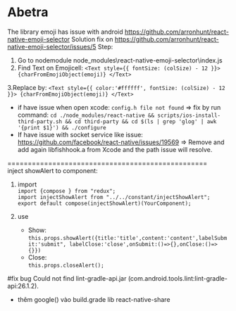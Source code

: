 # Abetra

The library emoji has issue with android
https://github.com/arronhunt/react-native-emoji-selector
Solution fix on https://github.com/arronhunt/react-native-emoji-selector/issues/5
Step:

1. Go to nodemodule
   node_modules\react-native-emoji-selector\index.js
2. Find Text on Emojicell:
   `<Text style={{ fontSize: (colSize) - 12 }}> {charFromEmojiObject(emoji)} </Text>`

3.Replace by:
`<Text style={{ color:'#ffffff', fontSize: (colSize) - 12 }}> {charFromEmojiObject(emoji)} </Text>`

- if have issue when open xcode: `config.h file not found`
  => fix by run command: `cd ./node_modules/react-native && scripts/ios-install-third-party.sh && cd third-party && cd $(ls | grep 'glog' | awk '{print $1}') && ./configure`
- If have issue with socket service like issue:
  https://github.com/facebook/react-native/issues/19569
  => Remove and add again libfishhook.a from Xcode and the path issue will resolve.

=================================================</br>
inject showAlert to component:</br>

1. import</br>
   `import {compose } from "redux";`</br>
   `import injectShowAlert from "../../constant/injectShowAlert";`</br>
   `export default compose(injectShowAlert)(YourComponent);`</br>

2. use</br>
   - Show:</br>
   `this.props.showAlert({title:'title',content:'content',labelSubmit:'submit", labelClose:'close',onSubmit:()=>{},onClose:()=>{}})`
   - Close:</br>
   `this.props.closeAlert();`
   
 #fix bug Could not find lint-gradle-api.jar (com.android.tools.lint:lint-gradle-api:26.1.2).
   - thêm google() vào build.grade lib react-native-share
